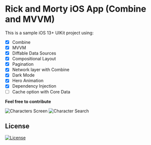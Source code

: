 # Rick and Morty iOS App (Combine and MVVM)

This is a sample iOS 13+ UIKit project using:

- [x] Combine
- [x] MVVM
- [x] Diffable Data Sources
- [x] Compositional Layout
- [x] Pagination
- [x] Network layer with Combine
- [x] Dark Mode
- [x] Hero Animation
- [x] Dependency Injection
- [ ] Cache option with Core Data

**Feel free to contribute**


![Characters Screen](https://user-images.githubusercontent.com/34453494/105627178-40a1cf80-5e46-11eb-8883-81d68deb2607.gif)
![Character Search](https://user-images.githubusercontent.com/34453494/105627142-f4ef2600-5e45-11eb-9a26-73137b8a5679.gif)

## License

[![License](https://img.shields.io/badge/license-MIT-blue.svg)](/LICENSE)
